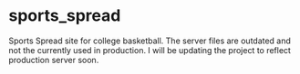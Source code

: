 # sports_spread
Sports Spread site for college basketball.
The server files are outdated and not the currently used in production. I will be updating the project to reflect production server soon. 

